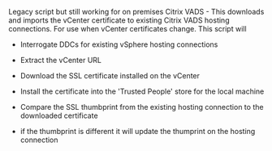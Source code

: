 Legacy script but still working for on premises Citrix VADS - This downloads and imports the vCenter certificate to existing Citrix VADS hosting connections. For use when vCenter certificates change.
This script will

- Interrogate DDCs for existing vSphere hosting connections

- Extract the vCenter URL

- Download the SSL certificate installed on the vCenter

- Install the certificate into the 'Trusted People' store for the local machine

- Compare the SSL thumbprint from the existing hosting connection to the downloaded certificate

- if the thumbprint is different it will update the thumprint on the hosting connection

